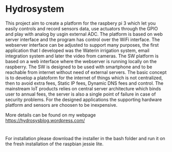 # Hydrosystem

This project aim to create a platform for the raspbery pi 3 which let you easily controls and record sensors data, use actuators through the GPIO and play with analog by usgin external ADC. The platform is based on web server interface and the program has control over the WiFi interface. The webserver interface can be adjusted to support many purposes, the first application that I developed was the Waterin irrigation system, email integration system and later the video from cameras.
The SW platform is based on a web interface where the webserver is running locally on the raspberry. The SW is designed to be used with smartphone and to be reachable from internet without need of external servers. 
The basic concept is to develop a platoform for the internet of things which is not centralized, then to avoid extra fees, Static IP fees, Dynamic DNS fees and control. 
The mainstream IoT products relies on central server architecture which binds user to annual fees, the server is also a single point of failure in case of security problems. 
For the designed applications the supporting hardware platform and sensors are choosen to be inexpensive.

More details can be found on my webpage https://hydrosysblog.wordpress.com/
#

For installation please download the installer in the bash folder and run it on the fresh installation of the raspbian jessie lite.
